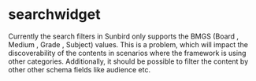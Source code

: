 # searchwidget
Currently the search filters in Sunbird only supports the BMGS (Board , Medium , Grade , Subject) values. This is a problem, which will impact the discoverability of the contents in scenarios where the framework is using other categories. Additionally, it should be possible to filter the content by other other schema fields like audience etc.
